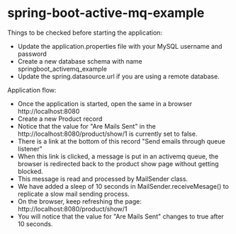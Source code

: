 # spring-boot-active-mq-example

Things to be checked before starting the application:

* Update the application.properties file with your MySQL username and password
* Create a new database schema with name springboot_activemq_example
* Update the spring.datasource.url if you are using a remote database.


Application flow:

* Once the application is started, open the same in a browser http://localhost:8080
* Create a new Product record
* Notice that the value for "Are Mails Sent" in the http://localhost:8080/product/show/1 is currently set to false.
* There is a link at the bottom of this record "Send emails through queue listener"
* When this link is clicked, a message is put in an activemq queue, the browser is redirected back to the product show page without getting blocked.
* This message is read and processed by MailSender class.
* We have added a sleep of 10 seconds in MailSender.receiveMesage() to replicate a slow mail sending process.
* On the browser, keep refreshing the page: http://localhost:8080/product/show/1
* You will notice that the value for "Are Mails Sent" changes to true after 10 seconds.